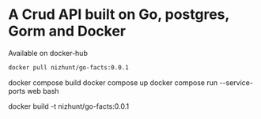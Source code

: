 # A Crud API built on Go, postgres, Gorm and Docker

Available on docker-hub

```bash
docker pull nizhunt/go-facts:0.0.1
```

docker compose build
docker compose up
docker compose run --service-ports web bash

docker build -t nizhunt/go-facts:0.0.1
